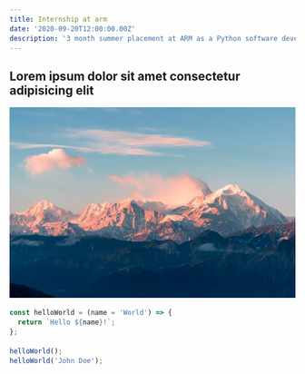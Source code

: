 ```yaml
---
title: Internship at arm
date: '2020-09-20T12:00:00.00Z'
description: '3 month summer placement at ARM as a Python software developer'
---
```


## Lorem ipsum dolor sit amet consectetur adipisicing elit



![Mountain](./mountain.jpg)

```js
const helloWorld = (name = 'World') => {
  return `Hello ${name}!`;
};

helloWorld();
helloWorld('John Doe');
```
